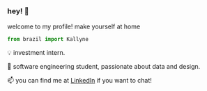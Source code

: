 ### hey! 👋

welcome to my profile! make yourself at home <img src="https://c.tenor.com/3nT-5pb890wAAAAi/sparkle.gif" width="20" height="15" />


```py
from brazil import Kallyne
```
💡 investment intern. 

🌱 software engineering student, passionate about data and design. 

📫 you can find me at [LinkedIn](https://linkedin.com/in/kallyne) if you want to chat!
